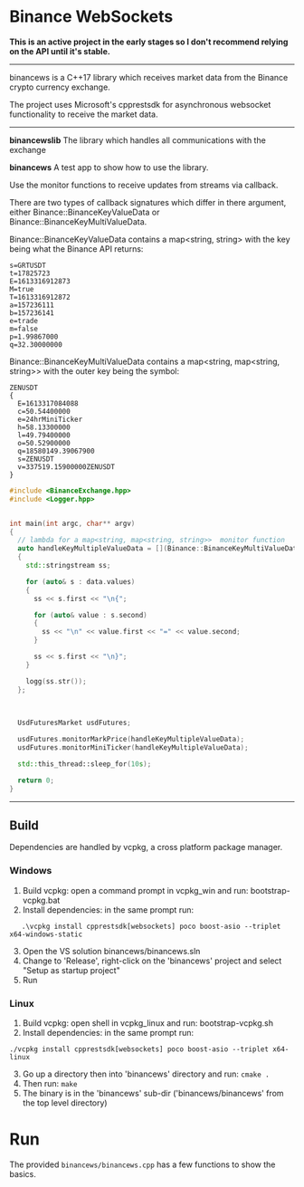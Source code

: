 # Binance WebSockets

**This is an active project in the early stages so I don't recommend relying on the API until it's stable.**

---

binancews is a C++17 library which receives market data from the Binance crypto currency exchange. 

The project uses Microsoft's cpprestsdk for asynchronous websocket functionality to receive the market data.

---

**binancewslib**
The library which handles all communications with the exchange


**binancews**
A test app to show how to use the library. 

Use the monitor functions to receive updates from streams via callback.

There are two types of callback signatures which differ in there argument, either Binance::BinanceKeyValueData or Binance::BinanceKeyMultiValueData.

Binance::BinanceKeyValueData contains a map<string, string> with the key being what the Binance API returns:

```
s=GRTUSDT
t=17825723
E=1613316912873
M=true
T=1613316912872
a=157236111
b=157236141
e=trade
m=false
p=1.99867000
q=32.30000000
```


Binance::BinanceKeyMultiValueData contains a map<string, map<string, string>> with the outer key being the symbol:

```
ZENUSDT
{
  E=1613317084088
  c=50.54400000
  e=24hrMiniTicker
  h=58.13300000
  l=49.79400000
  o=50.52900000
  q=18580149.39067900
  s=ZENUSDT
  v=337519.15900000ZENUSDT
}
```

```cpp
#include <BinanceExchange.hpp>
#include <Logger.hpp>


int main(int argc, char** argv)
{
  // lambda for a map<string, map<string, string>>  monitor function
  auto handleKeyMultipleValueData = [](Binance::BinanceKeyMultiValueData data)
  {
    std::stringstream ss;

    for (auto& s : data.values)
    {
      ss << s.first << "\n{";

      for (auto& value : s.second)
      {
        ss << "\n" << value.first << "=" << value.second;
      }

      ss << s.first << "\n}";
    }

    logg(ss.str());
  };

 
  
  UsdFuturesMarket usdFutures;

  usdFutures.monitorMarkPrice(handleKeyMultipleValueData);
  usdFutures.monitorMiniTicker(handleKeyMultipleValueData);

  std::this_thread::sleep_for(10s);

  return 0;
}
```

---

## Build

Dependencies are handled by vcpkg, a cross platform package manager.

### Windows
1. Build vcpkg: open a command prompt in vcpkg_win and run:   bootstrap-vcpkg.bat
2. Install dependencies: in the same prompt run:
```
   .\vcpkg install cpprestsdk[websockets] poco boost-asio --triplet x64-windows-static
```
3. Open the VS solution binancews/binancews.sln
4. Change to 'Release', right-click on the 'binancews' project and select "Setup as startup project"
5. Run


### Linux
1. Build vcpkg: open shell in vcpkg_linux and run:  bootstrap-vcpkg.sh
2. Install dependencies: in the same prompt run:
```
./vcpkg install cpprestsdk[websockets] poco boost-asio --triplet x64-linux
```
3. Go up a directory then into 'binancews' directory and run:   ```cmake .```
4. Then run: ```make```
5. The binary is in the 'binancews' sub-dir ('binancews/binancews' from the top level directory) 


# Run
The provided ```binancews/binancews.cpp``` has a few functions to show the basics.
